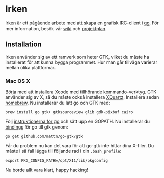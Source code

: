 # Irken

Irken är ett pågående arbete med att skapa en grafisk IRC-client i [go](http://golang.org/). För mer information, besök vår [wiki](https://github.com/axelri/irken/wiki) och [projektplan](https://github.com/axelri/irken/wiki/Projektplan).

## Installation

Irken använder sig av ett ramverk som heter GTK, vilket du måste ha installerat för att kunna bygga programmet. Hur man går tillväga varierar mellan olika plattformar.

### Mac OS X

Börja med att installera Xcode med tillhörande kommando-verktyg. GTK använder sig av X, så du måste också installera [XQuartz](http://xquartz.macosforge.org/landing/). Installera sedan [homebrew](http://mxcl.github.io/homebrew/). Nu installerar du lätt go och GTK med:

    brew install go gtk+ gtksourceview glib gdk-pixbuf cairo

Följ [instruktionerna för go](http://golang.org/doc/code.html) och sätt upp en GOPATH. Nu installerar du [bindings](https://github.com/mattn/go-gtk/) för go till gtk genom:

    go get github.com/mattn/go-gtk/gtk
    
Får du problem nu kan det vara för att go-gtk inte hittar dina X-filer. Du måste i så fall lägga till följande rad i din ```.bash_profile```:

    export PKG_CONFIG_PATH=/opt/X11/lib/pkgconfig

Nu borde allt vara klart, happy hacking!
